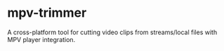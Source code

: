 # mpv-trimmer
A cross-platform tool for cutting video clips from streams/local files with MPV player integration.

